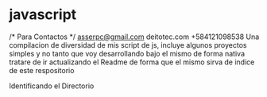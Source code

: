 # javascript
/* Para Contactos */
asserpc@gmail.com
deitotec.com
+584121098538
Una compilacion de diversidad de mis script de js, incluye algunos proyectos simples y no tanto que voy desarrollando bajo el mismo de forma nativa tratare de ir actualizando el Readme de forma que el mismo sirva de indice de este respositorio

Identificando el Directorio
